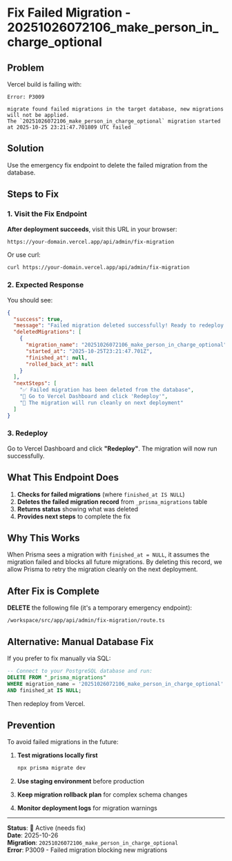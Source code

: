 # Fix Failed Migration - 20251026072106_make_person_in_charge_optional

## Problem

Vercel build is failing with:
```
Error: P3009

migrate found failed migrations in the target database, new migrations will not be applied.
The `20251026072106_make_person_in_charge_optional` migration started at 2025-10-25 23:21:47.701809 UTC failed
```

## Solution

Use the emergency fix endpoint to delete the failed migration from the database.

## Steps to Fix

### 1. Visit the Fix Endpoint

**After deployment succeeds**, visit this URL in your browser:

```
https://your-domain.vercel.app/api/admin/fix-migration
```

Or use curl:
```bash
curl https://your-domain.vercel.app/api/admin/fix-migration
```

### 2. Expected Response

You should see:
```json
{
  "success": true,
  "message": "Failed migration deleted successfully! Ready to redeploy.",
  "deletedMigrations": [
    {
      "migration_name": "20251026072106_make_person_in_charge_optional",
      "started_at": "2025-10-25T23:21:47.701Z",
      "finished_at": null,
      "rolled_back_at": null
    }
  ],
  "nextSteps": [
    "✅ Failed migration has been deleted from the database",
    "🔄 Go to Vercel Dashboard and click 'Redeploy'",
    "🚀 The migration will run cleanly on next deployment"
  ]
}
```

### 3. Redeploy

Go to Vercel Dashboard and click **"Redeploy"**. The migration will now run successfully.

## What This Endpoint Does

1. **Checks for failed migrations** (where `finished_at IS NULL`)
2. **Deletes the failed migration record** from `_prisma_migrations` table
3. **Returns status** showing what was deleted
4. **Provides next steps** to complete the fix

## Why This Works

When Prisma sees a migration with `finished_at = NULL`, it assumes the migration failed and blocks all future migrations. By deleting this record, we allow Prisma to retry the migration cleanly on the next deployment.

## After Fix is Complete

**DELETE** the following file (it's a temporary emergency endpoint):
```
/workspace/src/app/api/admin/fix-migration/route.ts
```

## Alternative: Manual Database Fix

If you prefer to fix manually via SQL:

```sql
-- Connect to your PostgreSQL database and run:
DELETE FROM "_prisma_migrations" 
WHERE migration_name = '20251026072106_make_person_in_charge_optional'
AND finished_at IS NULL;
```

Then redeploy from Vercel.

## Prevention

To avoid failed migrations in the future:

1. **Test migrations locally first**
   ```bash
   npx prisma migrate dev
   ```

2. **Use staging environment** before production

3. **Keep migration rollback plan** for complex schema changes

4. **Monitor deployment logs** for migration warnings

---

**Status**: 🚨 Active (needs fix)  
**Date**: 2025-10-26  
**Migration**: `20251026072106_make_person_in_charge_optional`  
**Error**: P3009 - Failed migration blocking new migrations
